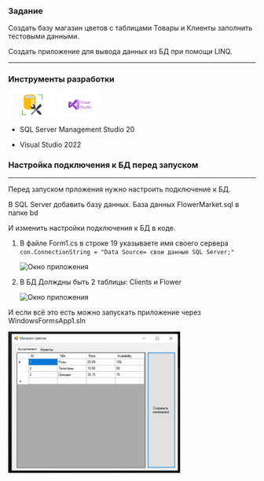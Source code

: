 ### Задание
Создать базу магазин цветов с таблицами Товары и Клиенты
заполнить тестовыми данными.

Создать приложение для вывода данных из БД при помощи LINQ.

---
### Инструменты разработки


<img src="images/SQL-Server-Management-Studio.jpg" alt="Окно приложения" height="50">
<img src="images/VisualStudiologo.jpg" alt="Окно приложения" height="50">

- SQL Server Management Studio 20 

- Visual Studio 2022 

### Настройка подключения к БД перед запуском
---

Перед запуском прложения нужно настроить подключение к БД. 

В SQL Server добавить базу данных.
База данных FlowerMarket.sql в папке bd

И изменить настройки подключения к БД в коде.

1. В файле Form1.cs в строке 19 указываете имя своего сервера `con.ConnectionString = "Data Source= свои данные SQL Server;"`

   <img src="2.jpg" alt="Окно приложения" width="350">

2. В БД Долждны быть 2 таблицы: Clients и Flower

   <img src="3.jpg" alt="Окно приложения" width="180">

И если всё это есть можно запускать приложение через WindowsFormsApp1.sln

<img src="1.jpg" alt="Окно приложения" width="350">
